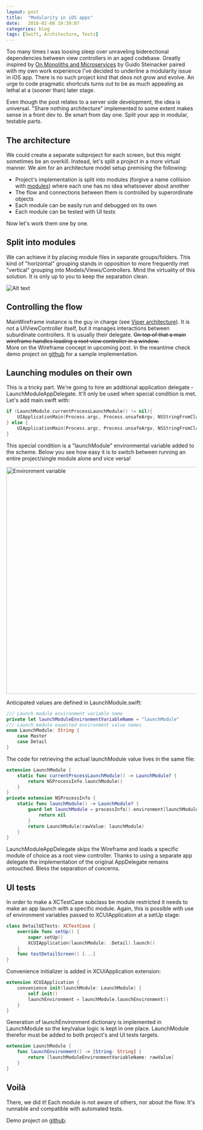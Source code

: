 ```yaml
---
layout: post
title:  "Modularity in iOS apps"
date:   2016-02-08 19:39:07
categories: blog
tags: [Swift, Architecture, Tests]
---
```


Too many times I was loosing sleep over unraveling biderectional dependencies between view controllers in an aged codebase. Greatly inspired by [On Monoliths and Microservices][otto] by Guido Steinacker paired with my own work experience I've decided to underline a modularity issue in iOS app. There is no such project kind that deos not grow and evolve. An urge to code pragmatic shortcuts turns out to be as much appealing as lethal at a (sooner than) later stage.

Even though the post relates to a server side development, the idea is universal. "Share nothing architecture" implemented to some extent makes sense in a front dev to.
Be smart from day one. Split your app in modular, testable parts.

## The architecture

We could create a separate subproject for each screen, but this might sometimes be an overkill. Instead, let's split a project in a more virtual manner. We aim for an architecture model setup premising the following:

* Project's implementation is split into modules (forgive a name collision with [modules][apple]) where each one has no idea whatsoever about another
* The flow and connections between them is controlled by superordinate objects
* Each module can be easily run and debugged on its own
* Each module can be tested with UI tests

Now let's work them one by one.

## Split into modules

We can achieve it by placing module files in separate groups/folders. This kind of "horizontal" grouping stands in opposition to more frequently met "vertical" grouping into Models/Views/Controllers. Mind the virtuality of this solution. It is only up to you to keep the separation clean.

![Alt text][groups]

## Controlling the flow

MainWireframe instance is the guy in charge (see [Viper architecture][viper]). It is not a UIViewController itself, but it manages interactions between suburdinate controllers. It is usually their delegate. <s>On top of that a main wireframe handles loading a root view controller in a window.</s>   
More on the Wireframe concept in upcoming post. In the meantime check demo project on [github][github] for a sample implementation.

## Launching modules on their own

This is a tricky part. We're going to hire an additional application delegate -LaunchModuleAppDelegate. It'll only be used when special condition is met. Let's add main.swift with:

``` swift
if (LaunchModule.currentProcessLaunchModule() != nil){
    UIApplicationMain(Process.argc, Process.unsafeArgv, NSStringFromClass(UIApplication), NSStringFromClass(LaunchModuleAppDelegate))
} else {
    UIApplicationMain(Process.argc, Process.unsafeArgv, NSStringFromClass(UIApplication), NSStringFromClass(AppDelegate))
}
```

This special condition is a "launchModule" environmental variable added to the scheme. Below you see how easy it is to switch between running an entire project/single module alone and vice versa!

<img src="https://cloud.githubusercontent.com/assets/3668771/13236892/ce5b14a2-d9c7-11e5-9405-2b90df9f0a75.png" alt="Environment variable" style="width: 600px;"/>

Anticipated values are defined in LaunchModule.swift:

``` swift
/// Launch module environment variable name
private let launchModuleEnvironmentVariableName = "launchModule"
/// Launch module expected environment value names
enum LaunchModule: String {
    case Master
    case Detail
}
``` 

The code for retrieving the actual launchModule value lives in the same file:

``` swift
extension LaunchModule {
    static func currentProcessLaunchModule() -> LaunchModule? {
        return NSProcessInfo.launchModule()
    }
}
private extension NSProcessInfo {
    static func launchModule() -> LaunchModule? {
        guard let launchModule = processInfo().environment[launchModuleEnvironmentVariableName] else {
            return nil
        }
        return LaunchModule(rawValue: launchModule)
    }
}
``` 

LaunchModuleAppDelegate skips the Wireframe and loads a specific module of choice as a root view controller. Thanks to using a separate app delegate the implementation of the original AppDelegate remains untouched. Bless the separation of concerns.

## UI tests

In order to make a XCTestCase subclass be module restricted it needs to make an app launch with a specific module. Again, this is possible with use of environment variables passed to XCUIApplication at a setUp stage:

``` swift
class DetailUITests: XCTestCase {
    override func setUp() {
        super.setUp()
        XCUIApplication(launchModule: .Detail).launch()
    }
    func testDetailScreen() {...}
}
```

Convenience initializer is added in XCUIApplication extension:

``` swift
extension XCUIApplication {
    convenience init(launchModule: LaunchModule) {
        self.init()
        launchEnvironment = launchModule.launchEnvironment()
    }
}
```

Generation of launchEnvironment dictionary is implemented in LaunchModule so the key/value logic is kept in one place. LaunchModule therefor must be added to both project's and UI tests targets.

``` swift
extension LaunchModule {
    func launchEnvironment() -> [String: String] {
        return [launchModuleEnvironmentVariableName: rawValue]
    }
}
```


## Voilà

There, we did it! Each module is not aware of others, nor about the flow. It's runnable and compatible with automated tests.

Demo project on [github][github].

[otto]: http://dev.otto.de/2015/09/30/on-monoliths-and-microservices/
[apple]: https://developer.apple.com/library/ios/documentation/Swift/Conceptual/Swift_Programming_Language/AccessControl.html
[viper]: https://www.objc.io/issues/13-architecture/viper/
[groups]: https://cloud.githubusercontent.com/assets/3668771/13237038/d59af6dc-d9c8-11e5-9b33-113cdbc2ba4c.png
[github]: https://github.com/danielgarbien/Modularity
